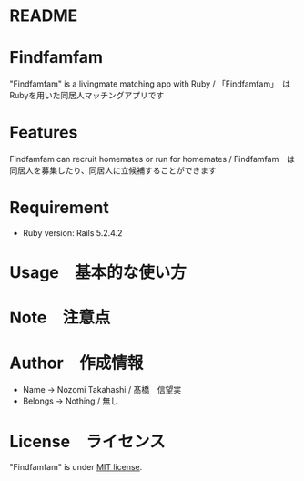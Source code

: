 # README

# Findfamfam
 
"Findfamfam" is a livingmate matching app with Ruby / 「Findfamfam」　はRubyを用いた同居人マッチングアプリです
 
# Features
 
Findfamfam can recruit homemates or run for homemates / Findfamfam　は同居人を募集したり、同居人に立候補することができます
 
# Requirement

* Ruby version: Rails 5.2.4.2
 
# Usage　基本的な使い方
 
# Note　注意点
 
# Author　作成情報
 
* Name → Nozomi Takahashi / 髙橋　信望実
* Belongs → Nothing / 無し
 
# License　ライセンス
 
"Findfamfam" is under [MIT license](https://en.wikipedia.org/wiki/MIT_License).
